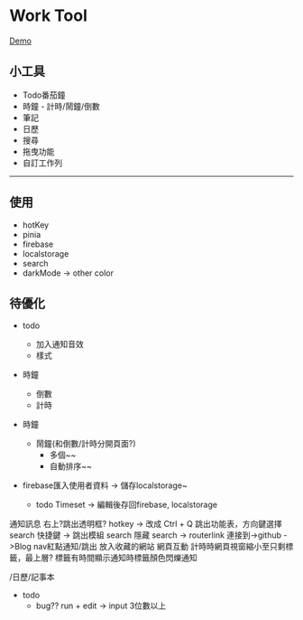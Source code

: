 # Work Tool

[Demo](https://dobi8422.github.io/work-tool/)

## 小工具

* Todo番茄鐘
* 時鐘 - 計時/鬧鐘/倒數
* 筆記
* 日歷
* 搜尋
* 拖曳功能
* 自訂工作列

---

## 使用

* hotKey
* pinia
* firebase
* localstorage
* search
* darkMode -> other color

## 待優化

* todo
  * 加入通知音效
  * 樣式

* 時鐘
  * 倒數
  * 計時

* 時鐘
  * 鬧鐘(和倒數/計時分開頁面?)
    * 多個~~
    * 自動排序~~

* firebase匯入使用者資料 -> 儲存localstorage~
  * todo Timeset -> 編輯後存回firebase, localstorage

通知訊息 右上?跳出透明框?
hotkey -> 改成 Ctrl + Q 跳出功能表，方向鍵選擇
search 快捷鍵 -> 跳出模組
search 隱藏
search -> routerlink
連接到->github
      ->Blog
nav紅點通知/跳出
放入收藏的網站
網頁互動 計時時網頁視窗縮小至只剩標籤，最上層?
標籤有時間顯示通知時標籤顏色閃爍通知

/日歷/記事本

* todo
  * bug?? run + edit -> input 3位數以上
